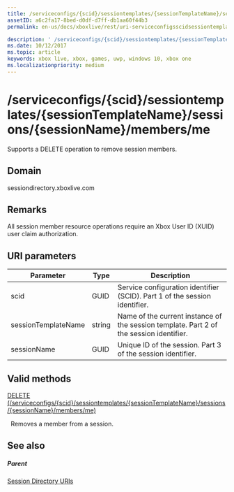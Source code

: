 ```yaml
---
title: /serviceconfigs/{scid}/sessiontemplates/{sessionTemplateName}/sessions/{sessionName}/members/me
assetID: a6c2fa17-8bed-d0df-d7ff-db1aa60f44b3
permalink: en-us/docs/xboxlive/rest/uri-serviceconfigsscidsessiontemplatessessiontemplatenamesessionssessionnamemembersme.html

description: ' /serviceconfigs/{scid}/sessiontemplates/{sessionTemplateName}/sessions/{sessionName}/members/me'
ms.date: 10/12/2017
ms.topic: article
keywords: xbox live, xbox, games, uwp, windows 10, xbox one
ms.localizationpriority: medium
---
```

# /serviceconfigs/{scid}/sessiontemplates/{sessionTemplateName}/sessions/{sessionName}/members/me
Supports a DELETE operation to remove session members.
<a id="ID4EO"></a>


## Domain
sessiondirectory.xboxlive.com  
<a id="ID4ET"></a>

 
## Remarks

All session member resource operations require an Xbox User ID (XUID) user claim authorization.

<a id="ID4EAB"></a>


## URI parameters

| Parameter| Type| Description|
| --- | --- | --- |
| scid| GUID| Service configuration identifier (SCID). Part 1 of the session identifier.|
| sessionTemplateName| string| Name of the current instance of the session template. Part 2 of the session identifier.|
| sessionName| GUID| Unique ID of the session. Part 3 of the session identifier.|

<a id="ID4EOC"></a>


## Valid methods

[DELETE (/serviceconfigs/{scid}/sessiontemplates/{sessionTemplateName}/sessions/{sessionName}/members/me)](uri-serviceconfigsscidsessiontemplatessessiontemplatenamesessionssessionnamemembersmedelete.md)

&nbsp;&nbsp;Removes a member from a session.

<a id="ID4EYC"></a>


## See also

<a id="ID4E1C"></a>


##### Parent

[Session Directory URIs](atoc-reference-sessiondirectory.md)
